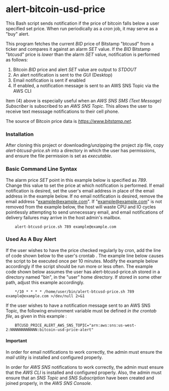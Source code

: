 # alert-bitcoin-usd-price
This Bash script sends notification if the price of bitcoin falls below a user specified set price.  When run periodically as a _cron_ job, it may serve as a "buy" alert.

This program fetches the current _BID_ price of Bitstamp "btcusd" from a ticker and compares it against an alarm _SET_ value.  If the _BID_ Bitstamp "btcusd" price is _lower_ than the alarm _SET_ value, notification is performed as follows:

  1. Bitcoin _BID_ price and alert _SET_ value are output to _STDOUT_
  2. An alert notification is sent to the _GUI_ (Desktop)
  3. Email notification is sent if enabled
  4. If enabled, a notification message is sent to an AWS SNS Topic via the AWS CLI
  
Item (4) above is especially useful when an _AWS SNS SMS (Text Message) Subscriber_ is subscribed to an _AWS SNS Topic_.  This allows the user to receive text messsage notifications to their cell phone.

The source of Bitcoin price data is _https://www.bitstamp.net_.

### Installation
After cloning this project or downloading/unzipping the project zip file, copy _alert-btcusd-price.sh_ into a directory in which the user has permissions, and ensure the file permission is set as _executable_.

### Basic Command Line Syntax
The alarm price _SET_ point in this example below is specified as _789_.  Change this value to set the price at which notification is performed.  If email notification is desired, set the user's email address in place of the email address in the example below.  If no email notification is desired, remove the email address "example@example.com".  If "example@example.com" is not removed from the example below, the host will waste CPU and IO cycles pointlessly attempting to send unnecessary email, and email notifications of delivery failures may arrive in the host admin's mailbox.

        alert-btcusd-price.sh 789 example@example.com

### Used As A Buy Alert
If the user wishes to have the price checked regularly by cron, add the line of code shown below to the user's crontab .  The example line below causes the script to be executed once per 10 minutes.  Modify the example below accordingly if the script should be run more or less often.  The example code shown below assumes the user has alert-btcusd-price.sh stored in a directory named "bin", in the "user" home directory. If stored in some other path, adjust this example accordingly.  

        */10 * * * * /home/user/bin/alert-btcusd-price.sh 789 example@example.com >/dev/null 2>&1

If the user wishes to have a notification message sent to an AWS SNS Topic, the following environment variable must be defined *in the crontab file*, as given in this example :

        BTCUSD_PRICE_ALERT_AWS_SNS_TOPIC="arn:aws:sns:us-west-2:NNNNNNNNNNNN:bitcoin-usd-price-alert"


#### Important
In order for email notifications to work correctly, the admin must ensure the _mail_ utility is installed and configured properly.

In order for _AWS SNS_ notifications to work correctly, the admin must ensure that the _AWS CLI_ is installed and configured properly.  Also, the admin must ensure that an _SNS Topic_ and _SNS Subscription_ have been created and joined properly, in the _AWS SNS Console_.
